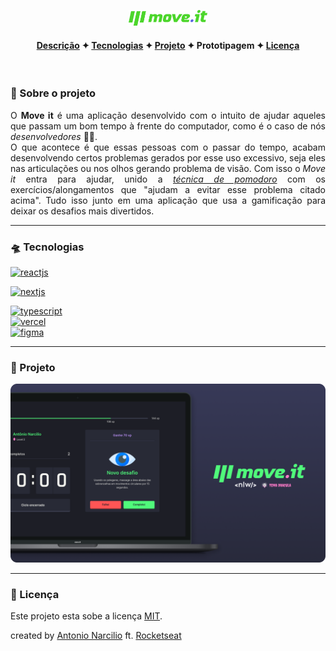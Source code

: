<p align="center">
  <a href="https://antonionarcilio-move-it.vercel.app">
    <img title="Visualizar aplicação" width="25%" src="./.github/move-it.svg">
  </a>
</p>

<h4 align="center">

[Descrição](#desc) ✦ [Tecnologias](#tec) ✦ [Projeto](#Projeto) ✦ Prototipagem ✦ [Licença](#lic)

</h4>

<br>

<h3 id="desc">
💟 Sobre o projeto
</h3>

<p align="justify">
O <b>Move it</b> é uma aplicação desenvolvido com o intuito de ajudar aqueles que passam um bom tempo à frente do computador, como é o caso de nós <i>desenvolvedores</i> 👨‍💻.
<br/>
O que acontece é que essas pessoas com o passar do tempo, acabam desenvolvendo certos problemas gerados por esse uso excessivo, seja eles nas articulações ou nos olhos gerando problema de visão. Com isso o <i>Move it</i> entra para ajudar, unido a <i><u> técnica de pomodoro</u></i> com os exercícios/alongamentos que "ajudam a evitar esse problema citado acima". Tudo isso junto em uma aplicação que usa a gamificação para deixar os desafios mais divertidos.
</p>

---

<h3 id="tec">
🛸 Tecnologias
</h3>

<a href="https://reactjs.org">
 <img alt="reactjs" title="reactjs" src="https://img.shields.io/static/v1?label=React&message=Javascript%20library&style=social&logo=React&logoColor=0088CC" />
</a>

<br/>

<p align="left">
<a href="https://nextjs.org">
 <img alt="nextjs" title="nextjs" src="https://img.shields.io/static/v1?label=next%20js&message=Framework%20react&style=social&logo=Next.js&logoColor=black" />
</a>

<br/>

<p align="left">
<a href="https://www.typescriptlang.org/download">
 <img alt="typescript" title="typescript" src="https://img.shields.io/static/v1?label=TypeScript&message=Typed%20JavaScript&style=social&logo=typescript&logoColor=27609E" />
</a>

<br/>

<a href="https://vercel.com">
 <img alt="vercel" title="vercel" src="https://img.shields.io/static/v1?label=vercel&message=Deploy&&style=social&logo=Vercel" />
</a>

<br>

<a href="https://www.figma.com/file/cniET9Xo3ZIwoqJ4PWcovu/Move.it-1.0?node-id=160%3A2761">
 <img alt="figma" title="figma" src="https://img.shields.io/static/v1?label=Figma&message=Project%20prototyping&style=social&logo=Figma&logoColor=F24E1E" />
</a>

---

<h3 id="Projeto">
👔 Projeto
</h3>

<a href="https://antonionarcilio-move-it.vercel.app">
<img title="move.it" src="./.github/moveit-display.png">
</a>

---

<h3 id="lic">
📃 Licença
</h3>

Este projeto esta sobe a licença [MIT](./LICENSE).

created by [Antonio Narcilio](https://github.com/AntonioNarcilio) ft. [Rocketseat](https://github.com/Rocketseat)
